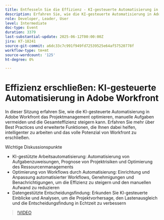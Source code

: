 ```yaml
---
title: Entfesseln Sie die Effizienz - KI-gesteuerte Automatisierung in Adobe Workfront
description: Erfahren Sie, wie die KI-gesteuerte Automatisierung in Adobe Workfront das Projektmanagement optimiert, die Effizienz steigert und intelligentere, datengesteuerte Entscheidungen unterstützt.
role: Developer, Leader, User
level: Intermediate
doc-type: Event
duration: 3379
last-substantial-update: 2025-06-12T00:00:00Z
jira: KT-18241
source-git-commit: a6dc33c7c991f949fd72539525e64af57520778f
workflow-type: tm+mt
source-wordcount: '125'
ht-degree: 0%

---
```



# Effizienz erschließen: KI-gesteuerte Automatisierung in Adobe Workfront

In dieser Sitzung erfahren Sie, wie die KI-gesteuerte Automatisierung in Adobe Workfront das Projektmanagement optimieren, manuelle Aufgaben vermeiden und die Gesamteffizienz steigern kann. Erfahren Sie mehr über Best Practices und erweiterte Funktionen, die Ihnen dabei helfen, intelligenter zu arbeiten und das volle Potenzial von Workfront zu erschließen.

Wichtige Diskussionspunkte

* KI-gestützte Arbeitsautomatisierung: Automatisierung von Aufgabenzuweisungen, Prognose von Projektrisiken und Optimierung des Ressourcenmanagements
* Optimierung von Workflows durch Automatisierung: Einrichtung und Anpassung automatisierter Workflows, Genehmigungen und Benachrichtigungen, um die Effizienz zu steigern und den manuellen Aufwand zu reduzieren
* Datengestützte Entscheidungsfindung: Erkunden Sie KI-gesteuerte Einblicke und Analysen, um die Projektvorhersage, den Lastenausgleich und die Entscheidungsfindung in Echtzeit zu verbessern

>[!VIDEO](https://video.tv.adobe.com/v/3463352/?learn=on&enablevpops)
